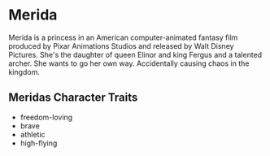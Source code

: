 # Merida
Merida is a princess in an American computer-animated fantasy film produced by Pixar Animations Studios and released by Walt Disney Pictures. She's the daughter of queen Elinor and king Fergus and a talented archer. She wants to go her own way. Accidentally causing chaos in the kingdom.
## Meridas Character Traits
* freedom-loving
* brave
* athletic
* high-flying
